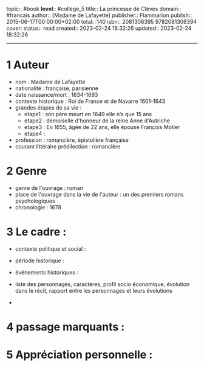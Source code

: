 
topic:: #book
**level**:: #college_5
title:: La princesse de Clèves
domain:: #francais
author:: [Madame de Lafayette]
publisher:: Flammarion
publish:: 2015-06-17T00:00:00+02:00
total: :140
isbn:: 2081306395 9782081306394
cover:
status:: read
created:: 2023-02-24 18:32:26
updated:: 2023-02-24 18:32:26

---

# 1	Auteur
- nom : Madame de Lafayette
- nationalité : française, parisienne
- date naissance/mort : 1634-1693
- contexte historique : Roi de France et de Navarre 1601-1643
- grandes étapes de sa vie :
	- etape1 :  son père meurt en 1649 elle n’a que 15 ans
	- etape2 : demoiselle d'honneur de la reine Anne d'Autriche
	- etape3 : En 1655, âgée de 22 ans, elle épouse François Motier
	- etape4 :
- profession : romancière, épistolière française
- courant littéraire prédilection : romancière

# 2	Genre 
- genre de l'ouvrage : roman
- place de l'ouvrage dans la vie de l'auteur : un des premiers romans psychologiques
- chronologie : 1678

# 3	Le cadre :
- contexte politique et social : 
- période historique :
- événements historiques :



- liste des personnages, caractères, profil socio économique, évolution dans le récit, rapport entre les personnages et leurs évolutions
- 



# 4	passage marquants :



# 5	Appréciation personnelle :
